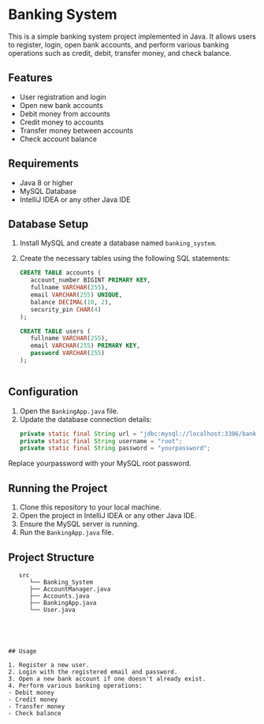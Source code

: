 # Banking System

This is a simple banking system project implemented in Java. It allows users to register, login, open bank accounts, and perform various banking operations such as credit, debit, transfer money, and check balance.

## Features

- User registration and login
- Open new bank accounts
- Debit money from accounts
- Credit money to accounts
- Transfer money between accounts
- Check account balance

## Requirements

- Java 8 or higher
- MySQL Database
- IntelliJ IDEA or any other Java IDE

## Database Setup

1. Install MySQL and create a database named             `banking_system`.
2. Create the necessary tables using the following SQL statements:

   ```sql
   CREATE TABLE accounts (
      account_number BIGINT PRIMARY KEY,
      fullname VARCHAR(255),
      email VARCHAR(255) UNIQUE,
      balance DECIMAL(10, 2),
      security_pin CHAR(4)
   );

   CREATE TABLE users (
      fullname VARCHAR(255),
      email VARCHAR(255) PRIMARY KEY,
      password VARCHAR(255)
   );



## Configuration

1. Open the `BankingApp.java` file.
2. Update the database connection details:
   ```java
   private static final String url = "jdbc:mysql://localhost:3306/banking_system";
   private static final String username = "root";
   private static final String password = "yourpassword";

Replace yourpassword with your MySQL root password.


## Running the Project

1. Clone this repository to your local machine.
2. Open the project in IntelliJ IDEA or any other Java IDE.
3. Ensure the MySQL server is running.
4. Run the `BankingApp.java` file.

## Project Structure
   ```src
      src
         └── Banking_System
         ├── AccountManager.java
         ├── Accounts.java
         ├── BankingApp.java
         └── User.java





## Usage

1. Register a new user.
2. Login with the registered email and password.
3. Open a new bank account if one doesn't already exist.
4. Perform various banking operations:
   - Debit money
   - Credit money
   - Transfer money
   - Check balance
